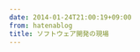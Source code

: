 ```yaml
---
date: 2014-01-24T21:00:19+09:00
from: hatenablog
title: ソフトウェア開発の現場
---
```


<p><img src="http://dl.dropboxusercontent.com//u/5978869/image/20140124_205719.png" alt=""></p>

